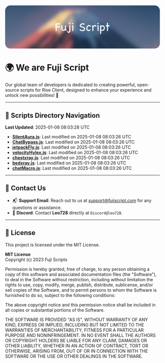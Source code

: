 ![Banner](.github/b.webp)

# 🌍 **We are Fuji Script**

Our global team of developers is dedicated to creating powerful, open-source scripts for Rise Client, designed to enhance your experience and unlock new possibilities! 🌟

---
<!-- SCRIPTS_NAVIGATION_START -->
## 📂 **Scripts Directory Navigation**

**Last Updated**: 2025-01-08 08:03:28 UTC

- **[SilentAura.js](scripts/SilentAura.js)**: Last modified on 2025-01-08 08:03:26 UTC
- **[ChatBypass.js](scripts/ChatBypass.js)**: Last modified on 2025-01-08 08:03:26 UTC
- **[jetpackFly.js](scripts/jetpackFly.js)**: Last modified on 2025-01-08 08:03:26 UTC
- **[velocityHylex.js](scripts/velocityHylex.js)**: Last modified on 2025-01-08 08:03:26 UTC
- **[chestxray.js](scripts/chestxray.js)**: Last modified on 2025-01-08 08:03:26 UTC
- **[bedxray.js](scripts/bedxray.js)**: Last modified on 2025-01-08 08:03:26 UTC
- **[chatMacro.js](scripts/chatMacro.js)**: Last modified on 2025-01-08 08:03:26 UTC

<!-- SCRIPTS_NAVIGATION_END -->

---

## 💬 **Contact Us**  
- 📬 **Support Email**: Reach out to us at [support@fujiscript.com](mailto:support@fujiscript.com) for any questions or assistance.  
- 💬 **Discord**: Contact **Leo728** directly at `Discord@leo728`.

---

## 📜 **License**

This project is licensed under the MIT License.  

**MIT License**  
Copyright (c) 2023 Fuji Scripts  

Permission is hereby granted, free of charge, to any person obtaining a copy of this software and associated documentation files (the "Software"), to deal in the Software without restriction, including without limitation the rights to use, copy, modify, merge, publish, distribute, sublicense, and/or sell copies of the Software, and to permit persons to whom the Software is furnished to do so, subject to the following conditions:  

The above copyright notice and this permission notice shall be included in all copies or substantial portions of the Software.  

THE SOFTWARE IS PROVIDED "AS IS", WITHOUT WARRANTY OF ANY KIND, EXPRESS OR IMPLIED, INCLUDING BUT NOT LIMITED TO THE WARRANTIES OF MERCHANTABILITY, FITNESS FOR A PARTICULAR PURPOSE AND NONINFRINGEMENT. IN NO EVENT SHALL THE AUTHORS OR COPYRIGHT HOLDERS BE LIABLE FOR ANY CLAIM, DAMAGES OR OTHER LIABILITY, WHETHER IN AN ACTION OF CONTRACT, TORT OR OTHERWISE, ARISING FROM, OUT OF OR IN CONNECTION WITH THE SOFTWARE OR THE USE OR OTHER DEALINGS IN THE SOFTWARE.  
